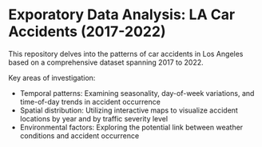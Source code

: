 # Exporatory Data Analysis: LA Car Accidents (2017-2022)

This repository delves into the patterns of car accidents in Los Angeles based on a comprehensive dataset spanning 2017 to 2022. 

Key areas of investigation:

* Temporal patterns: Examining seasonality, day-of-week variations, and time-of-day trends in accident occurrence
* Spatial distribution: Utilizing interactive maps to visualize accident locations by year and by traffic severity level
* Environmental factors: Exploring the potential link between weather conditions and accident occurrence
